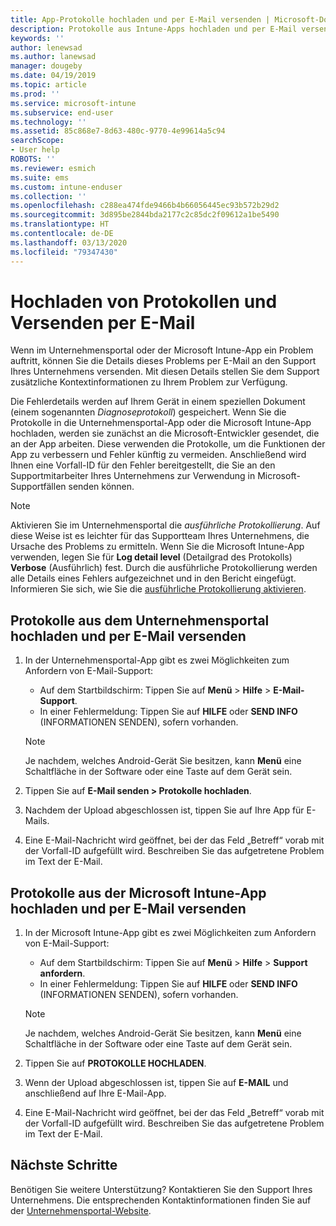 ```yaml
---
title: App-Protokolle hochladen und per E-Mail versenden | Microsoft-Dokumentation
description: Protokolle aus Intune-Apps hochladen und per E-Mail versenden
keywords: ''
author: lenewsad
ms.author: lanewsad
manager: dougeby
ms.date: 04/19/2019
ms.topic: article
ms.prod: ''
ms.service: microsoft-intune
ms.subservice: end-user
ms.technology: ''
ms.assetid: 85c868e7-8d63-480c-9770-4e99614a5c94
searchScope:
- User help
ROBOTS: ''
ms.reviewer: esmich
ms.suite: ems
ms.custom: intune-enduser
ms.collection: ''
ms.openlocfilehash: c288ea474fde9466b4b66056445ec93b572b29d2
ms.sourcegitcommit: 3d895be2844bda2177c2c85dc2f09612a1be5490
ms.translationtype: HT
ms.contentlocale: de-DE
ms.lasthandoff: 03/13/2020
ms.locfileid: "79347430"
---
```

# <a name="upload-and-email-logs"></a>Hochladen von Protokollen und Versenden per E-Mail  

Wenn im Unternehmensportal oder der Microsoft Intune-App ein Problem auftritt, können Sie die Details dieses Problems per E-Mail an den Support Ihres Unternehmens versenden. Mit diesen Details stellen Sie dem Support zusätzliche Kontextinformationen zu Ihrem Problem zur Verfügung.  

Die Fehlerdetails werden auf Ihrem Gerät in einem speziellen Dokument (einem sogenannten _Diagnoseprotokoll_) gespeichert. Wenn Sie die Protokolle in die Unternehmensportal-App oder die Microsoft Intune-App hochladen, werden sie zunächst an die Microsoft-Entwickler gesendet, die an der App arbeiten. Diese verwenden die Protokolle, um die Funktionen der App zu verbessern und Fehler künftig zu vermeiden. Anschließend wird Ihnen eine Vorfall-ID für den Fehler bereitgestellt, die Sie an den Supportmitarbeiter Ihres Unternehmens zur Verwendung in Microsoft-Supportfällen senden können.  

> [!Note]
> Aktivieren Sie im Unternehmensportal die _ausführliche Protokollierung_. Auf diese Weise ist es leichter für das Supportteam Ihres Unternehmens, die Ursache des Problems zu ermitteln. Wenn Sie die Microsoft Intune-App verwenden, legen Sie für **Log detail level** (Detailgrad des Protokolls) **Verbose** (Ausführlich) fest. Durch die ausführliche Protokollierung werden alle Details eines Fehlers aufgezeichnet und in den Bericht eingefügt. Informieren Sie sich, wie Sie die [ausführliche Protokollierung aktivieren](use-verbose-logging-to-help-your-it-administrator-fix-device-issues-android.md).  

## <a name="upload-and-email-logs-from-company-portal"></a>Protokolle aus dem Unternehmensportal hochladen und per E-Mail versenden  

1. In der Unternehmensportal-App gibt es zwei Möglichkeiten zum Anfordern von E-Mail-Support:
    * Auf dem Startbildschirm: Tippen Sie auf **Menü** > **Hilfe** > **E-Mail-Support**.  
    * In einer Fehlermeldung: Tippen Sie auf **HILFE** oder **SEND INFO** (INFORMATIONEN SENDEN), sofern vorhanden.  

    > [!NOTE]
    > Je nachdem, welches Android-Gerät Sie besitzen, kann **Menü** eine Schaltfläche in der Software oder eine Taste auf dem Gerät sein.  

3. Tippen Sie auf **E-Mail senden > Protokolle hochladen**.  
4. Nachdem der Upload abgeschlossen ist, tippen Sie auf Ihre App für E-Mails. 
5. Eine E-Mail-Nachricht wird geöffnet, bei der das Feld „Betreff“ vorab mit der Vorfall-ID aufgefüllt wird. Beschreiben Sie das aufgetretene Problem im Text der E-Mail.    


## <a name="upload-and-email-logs-from-microsoft-intune-app"></a>Protokolle aus der Microsoft Intune-App hochladen und per E-Mail versenden   

1. In der Microsoft Intune-App gibt es zwei Möglichkeiten zum Anfordern von E-Mail-Support:  
    * Auf dem Startbildschirm: Tippen Sie auf **Menü** > **Hilfe** > **Support anfordern**.  
    * In einer Fehlermeldung: Tippen Sie auf **HILFE** oder **SEND INFO** (INFORMATIONEN SENDEN), sofern vorhanden.  

    > [!NOTE]
    > Je nachdem, welches Android-Gerät Sie besitzen, kann **Menü** eine Schaltfläche in der Software oder eine Taste auf dem Gerät sein.

3. Tippen Sie auf **PROTOKOLLE HOCHLADEN**.  
4. Wenn der Upload abgeschlossen ist, tippen Sie auf **E-MAIL** und anschließend auf Ihre E-Mail-App.  
5. Eine E-Mail-Nachricht wird geöffnet, bei der das Feld „Betreff“ vorab mit der Vorfall-ID aufgefüllt wird. Beschreiben Sie das aufgetretene Problem im Text der E-Mail.  

## <a name="next-steps"></a>Nächste Schritte  

Benötigen Sie weitere Unterstützung? Kontaktieren Sie den Support Ihres Unternehmens. Die entsprechenden Kontaktinformationen finden Sie auf der [Unternehmensportal-Website](https://go.microsoft.com/fwlink/?linkid=2010980).
